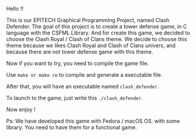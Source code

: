 Hello !!

This is our EPITECH Graphical Programming Project, named Clash Defender.
The goal of this project is to create a tower defense game, in C language with the CSFML Library.
And for create this game, we decided to choose the Clash Royal / Clash of Clans theme.
We decide to choose this theme because we likes Clash Royal and Clash of Clans univers, and because there are not tower defense game with this theme.

Now if you want to try, you need to compile the game file.

Use ```make or make re``` to compile and generate a executable file.

After that, you will have an executable named ```clash_defender```.

To launch to the game, just write this ```./clash_defender```.

Now enjoy !

Ps: We have developed this game with Fedora / macOS OS. with some library.
    You need to have them for a functional game.
